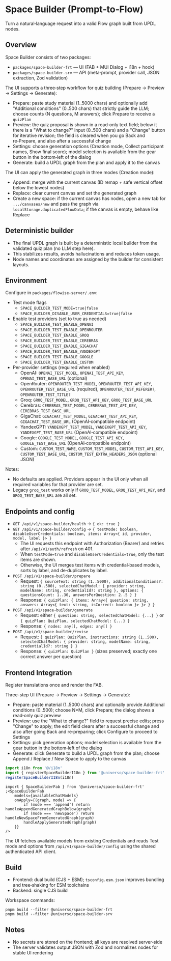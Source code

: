 # Space Builder (Prompt‑to‑Flow)

Turn a natural‑language request into a valid Flow graph built from UPDL nodes.

## Overview

Space Builder consists of two packages:

-   `packages/space-builder-frt` — UI (FAB + MUI Dialog + i18n + hook)
-   `packages/space-builder-srv` — API (meta‑prompt, provider call, JSON extraction, Zod validation)

The UI supports a three‑step workflow for quiz building (Prepare → Preview → Settings → Generate):

-   Prepare: paste study material (1..5000 chars) and optionally add "Additional conditions" (0..500 chars) that strictly guide the LLM; choose counts (N questions, M answers); click Prepare to receive a `quizPlan`
-   Preview: the quiz proposal is shown in a read‑only text field; below it there is a "What to change?" input (0..500 chars) and a "Change" button for iterative revision; the field is cleared when you go Back and re‑Prepare, and also after a successful change
-   Settings: choose generation options (Creation mode, Collect participant names, Show final score); model selection is available from the gear button in the bottom‑left of the dialog
-   Generate: build a UPDL graph from the plan and apply it to the canvas

The UI can apply the generated graph in three modes (Creation mode):

-   Append: merge with the current canvas (ID remap + safe vertical offset below the lowest nodes)
-   Replace: clear current canvas and set the generated graph
-   Create a new space: if the current canvas has nodes, open a new tab for `.../canvases/new` and pass the graph via `localStorage.duplicatedFlowData`; if the canvas is empty, behave like Replace

## Deterministic builder

-   The final UPDL graph is built by a deterministic local builder from the validated quiz plan (no LLM step here).
-   This stabilizes results, avoids hallucinations and reduces token usage.
-   Node names and coordinates are assigned by the builder for consistent layouts.

## Environment

Configure in `packages/flowise-server/.env`:

-   Test mode flags
    -   `SPACE_BUILDER_TEST_MODE=true|false`
    -   `SPACE_BUILDER_DISABLE_USER_CREDENTIALS=true|false`
-   Enable test providers (set to true as needed)
    -   `SPACE_BUILDER_TEST_ENABLE_OPENAI`
    -   `SPACE_BUILDER_TEST_ENABLE_OPENROUTER`
    -   `SPACE_BUILDER_TEST_ENABLE_GROQ`
    -   `SPACE_BUILDER_TEST_ENABLE_CEREBRAS`
    -   `SPACE_BUILDER_TEST_ENABLE_GIGACHAT`
    -   `SPACE_BUILDER_TEST_ENABLE_YANDEXGPT`
    -   `SPACE_BUILDER_TEST_ENABLE_GOOGLE`
    -   `SPACE_BUILDER_TEST_ENABLE_CUSTOM`
-   Per‑provider settings (required when enabled)
    -   OpenAI: `OPENAI_TEST_MODEL`, `OPENAI_TEST_API_KEY`, `OPENAI_TEST_BASE_URL` (optional)
    -   OpenRouter: `OPENROUTER_TEST_MODEL`, `OPENROUTER_TEST_API_KEY`, `OPENROUTER_TEST_BASE_URL` (required), `OPENROUTER_TEST_REFERER?`, `OPENROUTER_TEST_TITLE?`
    -   Groq: `GROQ_TEST_MODEL`, `GROQ_TEST_API_KEY`, `GROQ_TEST_BASE_URL`
    -   Cerebras: `CEREBRAS_TEST_MODEL`, `CEREBRAS_TEST_API_KEY`, `CEREBRAS_TEST_BASE_URL`
    -   GigaChat: `GIGACHAT_TEST_MODEL`, `GIGACHAT_TEST_API_KEY`, `GIGACHAT_TEST_BASE_URL` (OpenAI‑compatible endpoint)
    -   YandexGPT: `YANDEXGPT_TEST_MODEL`, `YANDEXGPT_TEST_API_KEY`, `YANDEXGPT_TEST_BASE_URL` (OpenAI‑compatible endpoint)
    -   Google: `GOOGLE_TEST_MODEL`, `GOOGLE_TEST_API_KEY`, `GOOGLE_TEST_BASE_URL` (OpenAI‑compatible endpoint)
    -   Custom: `CUSTOM_TEST_NAME`, `CUSTOM_TEST_MODEL`, `CUSTOM_TEST_API_KEY`, `CUSTOM_TEST_BASE_URL`, `CUSTOM_TEST_EXTRA_HEADERS_JSON` (optional JSON)

Notes:

-   No defaults are applied. Providers appear in the UI only when all required variables for that provider are set.
-   Legacy `groq_test` works only if `GROQ_TEST_MODEL`, `GROQ_TEST_API_KEY`, and `GROQ_TEST_BASE_URL` are all set.

## Endpoints and config

-   `GET /api/v1/space-builder/health` → `{ ok: true }`
-   `GET /api/v1/space-builder/config` → `{ testMode: boolean, disableUserCredentials: boolean, items: Array<{ id, provider, model, label }> }`
    -   The UI requests this endpoint with Authorization (Bearer) and retries after `/api/v1/auth/refresh` on 401.
    -   When `testMode=true` and `disableUserCredentials=true`, only the test items are shown.
    -   Otherwise, the UI merges test items with credential‑based models, sorts by label, and de‑duplicates by label.
-   `POST /api/v1/space-builder/prepare`
    -   Request: `{ sourceText: string (1..5000), additionalConditions?: string (0..500), selectedChatModel: { provider: string, modelName: string, credentialId?: string }, options: { questionsCount: 1..30, answersPerQuestion: 2..5 } }`
    -   Response: `{ quizPlan: { items: Array<{ question: string, answers: Array<{ text: string, isCorrect: boolean }> }> } }`
-   `POST /api/v1/space-builder/generate`
    -   Request: either `{ question: string, selectedChatModel: {...} }` or `{ quizPlan: QuizPlan, selectedChatModel: {...} }`
    -   Response: `{ nodes: any[], edges: any[] }`
-   `POST /api/v1/space-builder/revise`
    -   Request: `{ quizPlan: QuizPlan, instructions: string (1..500), selectedChatModel: { provider: string, modelName: string, credentialId?: string } }`
    -   Response: `{ quizPlan: QuizPlan }` (sizes preserved; exactly one correct answer per question)

## Frontend Integration

Register translations once and render the FAB.

Three-step UI (Prepare → Preview → Settings → Generate):

-   Prepare: paste material (1..5000 chars) and optionally provide Additional conditions (0..500); choose N×M, click Prepare; the dialog shows a read‑only quiz preview
-   Preview: use the "What to change?" field to request precise edits; press "Change" to apply; the edit field clears after a successful change and also after going Back and re‑preparing; click Configure to proceed to Settings
-   Settings: pick generation options; model selection is available from the gear button in the bottom‑left of the dialog
-   Generate: click Generate to build a UPDL graph from the plan; choose Append / Replace / New Space to apply to the canvas

```ts
import i18n from '@/i18n'
import { registerSpaceBuilderI18n } from '@universo/space-builder-frt'
registerSpaceBuilderI18n(i18n)
```

```tsx
import { SpaceBuilderFab } from '@universo/space-builder-frt'
;<SpaceBuilderFab
    models={availableChatModels}
    onApply={(graph, mode) => {
        if (mode === 'append') return handleAppendGeneratedGraphBelow(graph)
        if (mode === 'newSpace') return handleNewSpaceFromGeneratedGraph(graph)
        handleApplyGeneratedGraph(graph)
    }}
/>
```

The UI fetches available models from existing Credentials and reads Test mode and options from `/api/v1/space-builder/config` using the shared authenticated API client.

## Build

-   Frontend: dual build (CJS + ESM); `tsconfig.esm.json` improves bundling and tree‑shaking for ESM toolchains
-   Backend: single CJS build

Workspace commands:

```
pnpm build --filter @universo/space-builder-frt
pnpm build --filter @universo/space-builder-srv
```

## Notes

-   No secrets are stored on the frontend; all keys are resolved server‑side
-   The server validates output JSON with Zod and normalizes nodes for stable UI rendering
